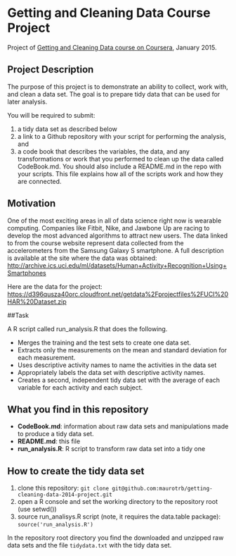 Getting and Cleaning Data Course Project
========================================

Project of [Getting and Cleaning Data course on Coursera](https://www.coursera.org/course/getdata), January 2015.

## Project Description
The purpose of this project is to demonstrate an ability to collect, work with, and clean a data set.
The goal is to prepare tidy data that can be used for later analysis. 

You will be required to submit:

1. a tidy data set as described below
2. a link to a Github repository with your script for performing the analysis, and
3. a code book that describes the variables, the data, and any transformations or
   work that you performed to clean up the data called CodeBook.md. You should also
   include a README.md in the repo with your scripts. This file explains how all
   of the scripts work and how they are connected. 

## Motivation

One of the most exciting areas in all of data science right now is wearable computing.
Companies like Fitbit, Nike, and Jawbone Up are racing to develop the most advanced
algorithms to attract new users. The data linked to from the course website represent
data collected from the accelerometers from the Samsung Galaxy S smartphone.
A full description is available at the site where the data was obtained:
http://archive.ics.uci.edu/ml/datasets/Human+Activity+Recognition+Using+Smartphones

Here are the data for the project: https://d396qusza40orc.cloudfront.net/getdata%2Fprojectfiles%2FUCI%20HAR%20Dataset.zip

##Task

A R script called run_analysis.R that does the following.

* Merges the training and the test sets to create one data set.
* Extracts only the measurements on the mean and standard deviation for each measurement. 
* Uses descriptive activity names to name the activities in the data set
* Appropriately labels the data set with descriptive activity names. 
* Creates a second, independent tidy data set with the average of each variable for each activity and each subject. 

## What you find in this repository

* __CodeBook.md__: information about raw data sets and manipulations made to produce a tidy data set.
* __README.md__: this file
* __run_analysis.R__: R script to transform raw data set into a tidy one

## How to create the tidy data set

1. clone this repository: `git clone git@github.com:maurotrb/getting-cleaning-data-2014-project.git`
2. open a R console and set the working directory to the repository root (use setwd())
3. source run_analisys.R script (note, it requires the data.table package): `source('run_analysis.R')`

In the repository root directory you find the downloaded and unzipped raw data sets and the file `tidydata.txt` with the tidy data set.

